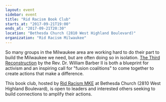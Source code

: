 ```yaml
---
layout: event
sidebar: event
title: "Rid Racism Book Club"
starts_at: "2017-09-21T19:00"
ends_at: "2017-09-21T20:30"
location: "Bethesda Church (2810 West Highland Boulevard)"
organization: "Rid Racism Milwaukee"
---
```


So many groups in the Milwaukee area are working hard to do their part to build the Milwaukee we need, but are often doing so in isolation. [The Third Reconstruction](http://www.beacon.org/The-Third-Reconstruction-P1139.aspx) by the Rev. Dr. William Barber II is both a blueprint for activism and an inspiring call for "fusion coalitions" to come together to create actions that make a difference.

This book club, hosted by [Rid Racism MKE](http://www.ridracism-mke.org) at Bethesda Church (2810 West Highland Boulevard), is open to leaders and interested others seeking to build connections to amplify their actions.
